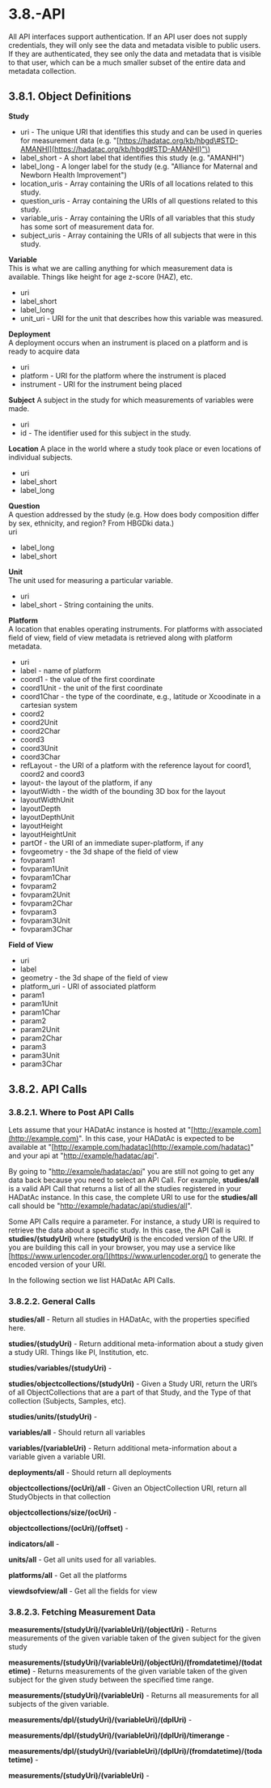 # 3.8.-API

All API interfaces support authentication. If an API user does not supply credentials, they will only see the data and metadata visible to public users. If they are authenticated, they see only the data and metadata that is visible to that user, which can be a much smaller subset of the entire data and metadata collection.

## 3.8.1. Object Definitions

**Study**

* uri - The unique URI that identifies this study and can be used in queries for measurement data \(e.g. "[https://hadatac.org/kb/hbgd\#STD-AMANHI](https://hadatac.org/kb/hbgd#STD-AMANHI)"\)  
* label\_short - A short label that identifies this study \(e.g. "AMANHI"\)  
* label\_long - A longer label for the study \(e.g. "Alliance for Maternal and Newborn Health Improvement"\)  
* location\_uris - Array containing the URIs of all locations related to this study.  
* question\_uris - Array containing the URIs of all questions related to this study.  
* variable\_uris - Array containing the URIs of all variables that this study has some sort of measurement data for.  
* subject\_uris - Array containing the URIs of all subjects that were in this study.  

**Variable**  
This is what we are calling anything for which measurement data is available. Things like height for age z-score \(HAZ\), etc.

* uri  
* label\_short  
* label\_long  
* unit\_uri - URI for the unit that describes how this variable was measured.  

**Deployment**  
A deployment occurs when an instrument is placed on a platform and is ready to acquire data

* uri  
* platform - URI for the platform where the instrument is placed
* instrument  - URI for the instrument being placed

**Subject** A subject in the study for which measurements of variables were made.

* uri  
* id - The identifier used for this subject in the study.  

**Location** A place in the world where a study took place or even locations of individual subjects.

* uri  
* label\_short  
* label\_long  

**Question**  
A question addressed by the study \(e.g. How does body composition differ by sex, ethnicity, and region? From HBGDki data.\)  
uri

* label\_long  
* label\_short  

**Unit**  
The unit used for measuring a particular variable.

* uri   
* label\_short - String containing the units.  

**Platform**  
A location that enables operating instruments. For platforms with associated field of view, field of view metadata is retrieved along with platform metadata.

* uri 
* label - name of platform
* coord1 - the value of the first coordinate
* coord1Unit - the unit of the first coordinate
* coord1Char - the type of the coordinate, e.g., latitude or Xcoodinate in a cartesian system
* coord2
* coord2Unit
* coord2Char
* coord3
* coord3Unit
* coord3Char
* refLayout - the URI of a platform with the reference layout for coord1, coord2 and coord3
* layout- the layout of the platform, if any
* layoutWidth - the width of the bounding 3D box for the layout
* layoutWidthUnit
* layoutDepth
* layoutDepthUnit
* layoutHeight
* layoutHeightUnit
* partOf - the URI of an immediate super-platform, if any
* fovgeometry - the 3d shape of the field of view 
* fovparam1
* fovparam1Unit
* fovparam1Char
* fovparam2
* fovparam2Unit
* fovparam2Char
* fovparam3
* fovparam3Unit
* fovparam3Char

**Field of View**

* uri
* label
* geometry - the 3d shape of the field of view 
* platform\_uri - URI of associated platform
* param1
* param1Unit
* param1Char
* param2
* param2Unit
* param2Char
* param3
* param3Unit
* param3Char

## 3.8.2. API Calls

### 3.8.2.1. Where to Post API Calls

Lets assume that your HADatAc instance is hosted at "[http://example.com](http://example.com)". In this case, your HADatAc is expected to be available at "[http://example.com/hadatac](http://example.com/hadatac)" and your api at "[http://example/hadatac/api](http://example/hadatac/api)".

By going to "[http://example/hadatac/api](http://example/hadatac/api)" you are still not going to get any data back because you need to select an API Call. For example, **studies/all** is a valid API Call that returns a list of all the studies registered in your HADatAc instance. In this case, the complete URI to use for the **studies/all** call should be "[http://example/hadatac/api/studies/all](http://example/hadatac/api/studies/all)".

Some API Calls require a parameter. For instance, a study URI is required to retrieve the data about a specific study. In this case, the API Call is **studies/\(studyUri\)** where **\(studyUri\)** is the encoded version of the URI. If you are building this call in your browser, you may use a service like [https://www.urlencoder.org/](https://www.urlencoder.org/) to generate the encoded version of your URI.

In the following section we list HADatAc API Calls.

### 3.8.2.2. General Calls

**studies/all** - Return all studies in HADatAc, with the properties specified here.

**studies/\(studyUri\)** - Return additional meta-information about a study given a study URI. Things like PI, Institution, etc.

**studies/variables/\(studyUri\)** -

**studies/objectcollections/\(studyUri\)** - Given a Study URI, return the URI’s of all ObjectCollections that are a part of that Study, and the Type of that collection \(Subjects, Samples, etc\).

**studies/units/\(studyUri\)** -

**variables/all** - Should return all variables

**variables/\(variableUri\)** - Return additional meta-information about a variable given a variable URI.

**deployments/all** - Should return all deployments

**objectcollections/\(ocUri\)/all** - Given an ObjectCollection URI, return all StudyObjects in that collection

**objectcollections/size/\(ocUri\)** -

**objectcollections/\(ocUri\)/\(offset\)** -

**indicators/all** -

**units/all** - Get all units used for all variables.

**platforms/all** - Get all the platforms

**viewdsofview/all** - Get all the fields for view

### 3.8.2.3. Fetching Measurement Data

**measurements/\(studyUri\)/\(variableUri\)/\(objectUri\)** - Returns measurements of the given variable taken of the given subject for the given study

**measurements/\(studyUri\)/\(variableUri\)/\(objectUri\)/\(fromdatetime\)/\(todatetime\)** - Returns measurements of the given variable taken of the given subject for the given study between the specified time range.

**measurements/\(studyUri\)/\(variableUri\)** - Returns all measurements for all subjects of the given variable.

**measurements/dpl/\(studyUri\)/\(variableUri\)/\(dplUri\)** -

**measurements/dpl/\(studyUri\)/\(variableUri\)/\(dplUri\)/timerange** -

**measurements/dpl/\(studyUri\)/\(variableUri\)/\(dplUri\)/\(fromdatetime\)/\(todatetime\)** -

**measurements/\(studyUri\)/\(variableUri\)** -

